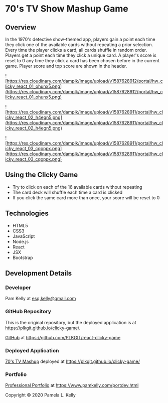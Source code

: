 # 70's TV Show Mashup Game

## Overview
In the 1970's detective show-themed app, players gain a point each time they click one of the available cards without repeating a prior selection. Every time the player clicks a card, all cards shuffle in random order.  Players get a point each time they click a unique card.  A player's score is reset to 0 any time they click a card has been chosen before in the current game.  Player score and top score are shown in the header.

![https://res.cloudinary.com/damplk/image/upload/v1587628912/portal/hw_clicky_react_01_ohunx5.png](https://res.cloudinary.com/damplk/image/upload/v1587628912/portal/hw_clicky_react_01_ohunx5.png)

![https://res.cloudinary.com/damplk/image/upload/v1587628911/portal/hw_clicky_react_02_h4egn5.png](https://res.cloudinary.com/damplk/image/upload/v1587628911/portal/hw_clicky_react_02_h4egn5.png)

![https://res.cloudinary.com/damplk/image/upload/v1587628911/portal/hw_clicky_react_03_cqoppx.png](https://res.cloudinary.com/damplk/image/upload/v1587628911/portal/hw_clicky_react_03_cqoppx.png)

## Using the Clicky Game
* Try to click on each of the 16 available cards without repeating
* The card deck will shuffle each time a card is clicked
* If you click the same card more than once, your score will be reset to 0

## Technologies
* HTML5
* CSS3
* JavaScript
* Node.js
* React
* JSX
* Bootstrap

## Development Details

### Developer
Pam Kelly at [esq.kelly@gmail.com](mailto:esq.kelly@gmail.com)

### GitHub Repository
This is the original repository, but the deployed application is at https://plkgit.github.io/clicky-game/.

[GitHub](https://github.com/PLKGIT/react-clicky-game) at https://github.com/PLKGIT/react-clicky-game

### Deployed Application
[70's TV Mashup](https://plkgit.github.io/clicky-game/) deployed at https://plkgit.github.io/clicky-game/

### Portfolio
[Professional Portfolio](https://www.pamkelly.com/portdev.html) at 
https://www.pamkelly.com/portdev.html


Copyright &copy; 2020 Pamela L. Kelly